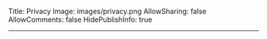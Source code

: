 Title: Privacy
Image: images/privacy.png
AllowSharing: false
AllowComments: false
HidePublishInfo: true

---

<!-- ShareThis BEGIN -->
<div class="sharethis-privacy-policy"></div>
<!-- ShareThis END -->
